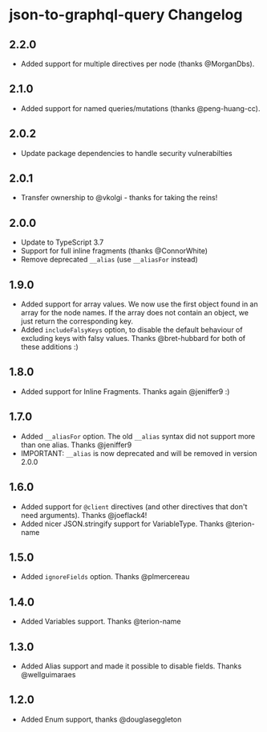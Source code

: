 
# json-to-graphql-query Changelog

## 2.2.0

* Added support for multiple directives per node (thanks @MorganDbs).

## 2.1.0

* Added support for named queries/mutations (thanks @peng-huang-cc). 

## 2.0.2

* Update package dependencies to handle security vulnerabilties

## 2.0.1

* Transfer ownership to @vkolgi - thanks for taking the reins!

## 2.0.0

* Update to TypeScript 3.7
* Support for full inline fragments (thanks @ConnorWhite)
* Remove deprecated `__alias` (use `__aliasFor` instead)

## 1.9.0

* Added support for array values. We now use the first object found in an array for the
  node names. If the array does not contain an object, we just return the corresponding key.
* Added `includeFalsyKeys` option, to disable the default behaviour of excluding keys with falsy values.
  Thanks @bret-hubbard for both of these additions :)

## 1.8.0

* Added support for Inline Fragments. Thanks again @jeniffer9 :)

## 1.7.0

* Added `__aliasFor` option. The old `__alias` syntax did not support more than one alias. Thanks @jeniffer9
* IMPORTANT: `__alias` is now deprecated and will be removed in version 2.0.0

## 1.6.0

* Added support for `@client` directives (and other directives that don't need arguments). Thanks @joeflack4!
* Added nicer JSON.stringify support for VariableType. Thanks @terion-name

## 1.5.0

* Added `ignoreFields` option. Thanks @plmercereau

## 1.4.0

* Added Variables support. Thanks @terion-name

## 1.3.0

* Added Alias support and made it possible to disable fields. Thanks @wellguimaraes

## 1.2.0

* Added Enum support, thanks @douglaseggleton
